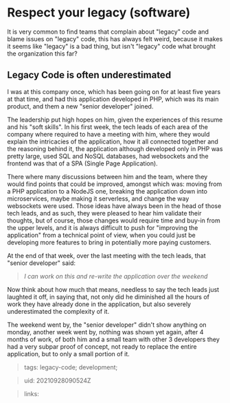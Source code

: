 # Respect your legacy (software)

It is very common to find teams that complain about "legacy" code and blame
issues on "legacy" code, this has always felt weird, because it makes it seems
like "legacy" is a bad thing, but isn't "legacy" code what brought the
organization this far?

## Legacy Code is often underestimated

I was at this company once, which has been going on for at least five years at
that time, and had this application developed in PHP, which was its main
product, and them a new "senior developer" joined.

The leadership put high hopes on him, given the experiences of this resume and
his "soft skills". In his first week, the tech
leads of each area of the company where required to have a meeting with him,
where they would explain the intricacies of the application, how it all
connected together and the reasoning behind it, the application although
developed only in PHP was pretty large, used SQL and NoSQL databases, had
websockets and the frontend was that of a SPA (Single Page Application).

There where many discussions between him and the team, where they would find
points that could be improved, amongst which was: moving from a PHP application to
a NodeJS one, breaking the application down into microservices, maybe making it
serverless, and change the way websockets were used. Those ideas have always
been in the head of those tech leads, and as such, they were pleased to hear him
validate their thoughts, but of course, those changes would require time and
buy-in from the upper levels, and it is always difficult to push for "improving
the application" from a technical point of view, when you could just be
developing more features to bring in potentially more paying customers.

At the end of that week, over the last meeting with the tech leads, that 
"senior developer" said:
> _I can work on this and re-write the application over the weekend_

Now think about how much that means, needless to say the tech leads just
laughted it off, in saying that, not only did he diminished all the hours of work they
have already done in the application, but also severely underestimated the
complexity of it.

The weekend went by, the "senior developer" didn't show anything on monday,
another week went by, nothing was shown yet again, after 4 months of work, of
both him and a small team with other 3 developers they had a very subpar proof
of concept, not ready to replace the entire application, but to only a small
portion of it.

> tags: legacy-code; development;

> uid: 20210928090524Z

> links: 

